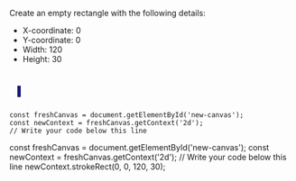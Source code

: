 Create an empty rectangle with the following
details:
- X-coordinate: 0
- Y-coordinate: 0
- Width: 120
- Height: 30

<codeblock language="javascript" type="exercise" testMode="fixedInput">
<code>
<panel language="html">
  <canvas id="new-canvas" width="400px" height="100px" style="border: 3px solid midnightblue;"></canvas>
</panel>
<panel language="javascript">
const freshCanvas = document.getElementById('new-canvas');
const newContext = freshCanvas.getContext('2d');
// Write your code below this line
</panel>
</code>

<solution>
const freshCanvas = document.getElementById('new-canvas');
const newContext = freshCanvas.getContext('2d');
// Write your code below this line
newContext.strokeRect(0, 0, 120, 30);
</solution>
</codeblock>